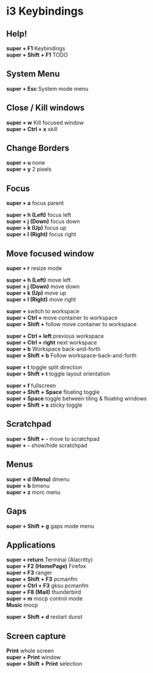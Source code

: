 # i3 Keybindings

## Help!
**super + F1** Keybindings  
**super + Shift + F1** TODO

## System Menu
**super + Esc** System mode menu

## Close / Kill windows
**super + w** Kill focused window  
**super + Ctrl + x** xkill

## Change Borders
**super + u** none  
**super + y** 2 pixels

## Focus
**super + a** focus parent

**super + h (Left)** focus left  
**super + j (Down)** focus down  
**super + k (Up)** focus up  
**super + l (Right)** focus right

## Move focused window
**super + r** resize mode

**super + h (Left)** move left  
**super + j (Down)** move down  
**super + k (Up)** move up  
**super + l (Right)** move right

**super + <num>** switch to workspace <num>  
**super + Ctrl + <num>** move container to workspace <num>  
**super + Shift + <num>** follow move container to workspace <num>

**super + Ctrl + left** previous workspace  
**super + Ctrl + right** next workspace  
**super + b** Workspace back-and-forth  
**super + Shift + b** Follow workspace-back-and-forth  

**super + t** toggle split direction  
**super + Shift + t** toggle layout orientation

**super + f** fullscreen  
**super + Shift + Space** floating toggle  
**super + Space** toggle between tiling & floating windows  
**super + Shift + s** sticky toggle

## Scratchpad
**super + Shift + -** move to scratchpad  
**super + -** show/hide scratchpad

## Menus
**super + d (Menu)** dmenu  
**super + b** bmenu  
**super + z** morc menu

## Gaps
**super + Shift  + g** gaps mode menu

## Applications
**super + return** Terminal (Alacritty)  
**super + F2 (HomePage)** Firefox  
**super + F3** ranger  
**super + Shift + F3** pcmanfm  
**super + Ctrl + F3** gksu pcmanfm  
**super + F8 (Mail)** thunderbird  
**super + m** mocp control mode  
**Music** mocp

**super + Shift + d** restart dunst

## Screen capture
**Print** whole screen  
**super + Print** window  
**super + Shift + Print** selection
